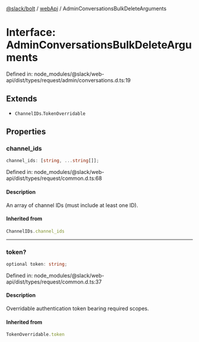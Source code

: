 [@slack/bolt](../../../../index.md) / [webApi](../index.md) / AdminConversationsBulkDeleteArguments

# Interface: AdminConversationsBulkDeleteArguments

Defined in: node\_modules/@slack/web-api/dist/types/request/admin/conversations.d.ts:19

## Extends

- `ChannelIDs`.`TokenOverridable`

## Properties

### channel\_ids

```ts
channel_ids: [string, ...string[]];
```

Defined in: node\_modules/@slack/web-api/dist/types/request/common.d.ts:68

#### Description

An array of channel IDs (must include at least one ID).

#### Inherited from

```ts
ChannelIDs.channel_ids
```

***

### token?

```ts
optional token: string;
```

Defined in: node\_modules/@slack/web-api/dist/types/request/common.d.ts:37

#### Description

Overridable authentication token bearing required scopes.

#### Inherited from

```ts
TokenOverridable.token
```
